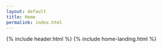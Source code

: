 ```yaml
---
layout: default
title: Home
permalink: index.html
---
```


{% include header.html %}
{% include home-landing.html %}